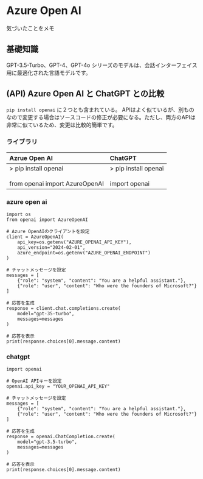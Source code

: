 # Azure Open AI
気づいたことをメモ

## 基礎知識
GPT-3.5-Turbo、GPT-4、GPT-4o シリーズのモデルは、会話インターフェイス用に最適化された言語モデルです。

## (API) Azure Open AI と ChatGPT との比較
`pip install openai`  に２つとも含まれている。
APIはよく似ているが、別ものなので変更する場合はソースコードの修正が必要になる。ただし、両方のAPIは非常に似ているため、変更は比較的簡単です。

### ライブラリ
| Azrue Open AI | ChatGPT |
| :--- | :--- |
|> pip install openai<br><br>from openai import AzureOpenAI|> pip install openai<br><br>import openai|

### azure open ai
```
import os
from openai import AzureOpenAI

# Azure OpenAIのクライアントを設定
client = AzureOpenAI(
    api_key=os.getenv("AZURE_OPENAI_API_KEY"),
    api_version="2024-02-01",
    azure_endpoint=os.getenv("AZURE_OPENAI_ENDPOINT")
)

# チャットメッセージを設定
messages = [
    {"role": "system", "content": "You are a helpful assistant."},
    {"role": "user", "content": "Who were the founders of Microsoft?"}
]

# 応答を生成
response = client.chat.completions.create(
    model="gpt-35-turbo",
    messages=messages
)

# 応答を表示
print(response.choices[0].message.content)
```

### chatgpt 
```
import openai

# OpenAI APIキーを設定
openai.api_key = "YOUR_OPENAI_API_KEY"

# チャットメッセージを設定
messages = [
    {"role": "system", "content": "You are a helpful assistant."},
    {"role": "user", "content": "Who were the founders of Microsoft?"}
]

# 応答を生成
response = openai.ChatCompletion.create(
    model="gpt-3.5-turbo",
    messages=messages
)

# 応答を表示
print(response.choices[0].message.content)

```


